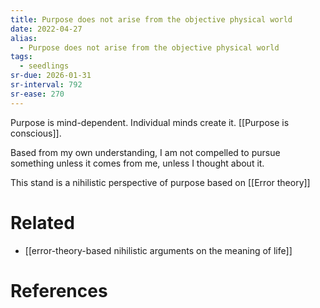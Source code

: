 ```yaml
---
title: Purpose does not arise from the objective physical world
date: 2022-04-27
alias:
  - Purpose does not arise from the objective physical world
tags:
  - seedlings
sr-due: 2026-01-31
sr-interval: 792
sr-ease: 270
---
```

Purpose is mind-dependent. Individual minds create it.
[[Purpose is conscious]].

Based from my own understanding, I am not compelled to pursue something unless it comes from me, unless I thought about it.

This stand is a nihilistic perspective of purpose based on [[Error theory]]

# Related
- [[error-theory-based nihilistic arguments on the meaning of life]]

# References
